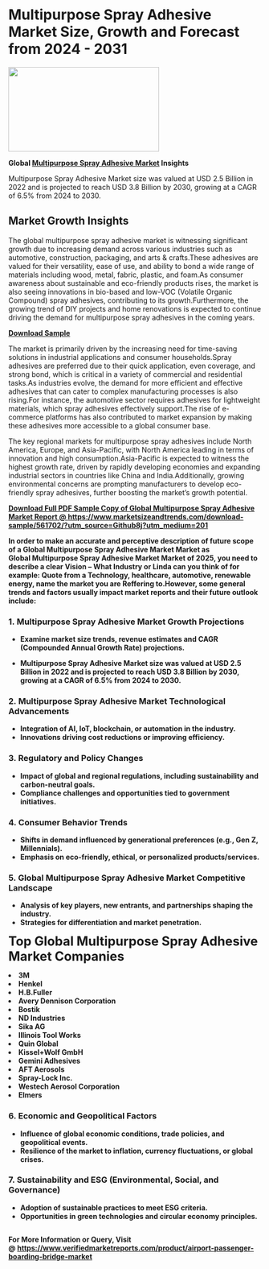 <H1>Multipurpose Spray Adhesive Market Size, Growth and Forecast from 2024 - 2031</H1><img class="aligncenter size-medium wp-image-584254" src="https://thirdeyenews.in/wp-content/uploads/2024/09/Global-Market-Research-300x168.jpeg" alt="" width="300" height="168" /><p><strong>Global&nbsp;<a href="https://www.marketsizeandtrends.com/download-sample/561702/?utm_source=Github8j?utm_medium=201">Multipurpose Spray Adhesive Market</a> Insights</strong></p><p>Multipurpose Spray Adhesive Market size was valued at USD 2.5 Billion in 2022 and is projected to reach USD 3.8 Billion by 2030, growing at a CAGR of 6.5% from 2024 to 2030.</p><p><!DOCTYPE html> <html lang="en"> <head> <meta charset="UTF-8"> <meta name="viewport" content="width=device-width, initial-scale=1.0"> <title>Multipurpose Spray Adhesive Market Growth Insights</title> </head> <body> <h2>Market Growth Insights</h2> <p>The global multipurpose spray adhesive market is witnessing significant growth due to increasing demand across various industries such as automotive, construction, packaging, and arts & crafts.These adhesives are valued for their versatility, ease of use, and ability to bond a wide range of materials including wood, metal, fabric, plastic, and foam.As consumer awareness about sustainable and eco-friendly products rises, the market is also seeing innovations in bio-based and low-VOC (Volatile Organic Compound) spray adhesives, contributing to its growth.Furthermore, the growing trend of DIY projects and home renovations is expected to continue driving the demand for multipurpose spray adhesives in the coming years.</p> <p><strong><a href="#">Download Sample</a></strong></p> <p>The market is primarily driven by the increasing need for time-saving solutions in industrial applications and consumer households.Spray adhesives are preferred due to their quick application, even coverage, and strong bond, which is critical in a variety of commercial and residential tasks.As industries evolve, the demand for more efficient and effective adhesives that can cater to complex manufacturing processes is also rising.For instance, the automotive sector requires adhesives for lightweight materials, which spray adhesives effectively support.The rise of e-commerce platforms has also contributed to market expansion by making these adhesives more accessible to a global consumer base.</p> <p>The key regional markets for multipurpose spray adhesives include North America, Europe, and Asia-Pacific, with North America leading in terms of innovation and high consumption.Asia-Pacific is expected to witness the highest growth rate, driven by rapidly developing economies and expanding industrial sectors in countries like China and India.Additionally, growing environmental concerns are prompting manufacturers to develop eco-friendly spray adhesives, further boosting the market’s growth potential.</p> <p><strong><a href="#"></p><p><span class=""><strong>Download Full PDF Sample Copy of Global Multipurpose Spray Adhesive Market Report</strong> @ <a href="https://www.marketsizeandtrends.com/download-sample/561702/?utm_source=Github8j?utm_medium=201" target="_blank">https://www.marketsizeandtrends.com/download-sample/561702/?utm_source=Github8j?utm_medium=201</a></span></p><p>In order to make an accurate and perceptive description of future scope of a Global&nbsp;Multipurpose Spray Adhesive Market Market as Global&nbsp;Multipurpose Spray Adhesive Market Market of 2025, you need to describe a clear Vision &ndash; What Industry or Linda can you think of for example: Quote from a Technology, healthcare, automotive, renewable energy, name the market you are Reffering to.However, some general trends and factors usually impact market reports and their future outlook include:</p><h3>1.&nbsp;<strong>Multipurpose Spray Adhesive Market Growth Projections</strong></h3><ul><li>Examine market size trends, revenue estimates and CAGR (Compounded Annual Growth Rate) projections.</li><li><p>Multipurpose Spray Adhesive Market size was valued at USD 2.5 Billion in 2022 and is projected to reach USD 3.8 Billion by 2030, growing at a CAGR of 6.5% from 2024 to 2030.</p></li></ul><h3>2.&nbsp;<strong>Multipurpose Spray Adhesive Market Technological Advancements</strong></h3><ul><li>Integration of AI, IoT, blockchain, or automation in the industry.</li><li>Innovations driving cost reductions or improving efficiency.</li></ul><h3>3.&nbsp;<strong>Regulatory and Policy Changes</strong></h3><ul><li>Impact of global and regional regulations, including sustainability and carbon-neutral goals.</li><li>Compliance challenges and opportunities tied to government initiatives.</li></ul><h3>4.&nbsp;<strong>Consumer Behavior Trends</strong></h3><ul><li>Shifts in demand influenced by generational preferences (e.g., Gen Z, Millennials).</li><li>Emphasis on eco-friendly, ethical, or personalized products/services.</li></ul><h3>5.&nbsp;<strong>Global Multipurpose Spray Adhesive Market Competitive Landscape</strong></h3><ul><li>Analysis of key players, new entrants, and partnerships shaping the industry.</li><li>Strategies for differentiation and market penetration.</li></ul><p data-pm-slice="1 1 []"><span style="color: inherit; font-family: inherit; font-size: 25px;">Top Global Multipurpose Spray Adhesive Market Companies</span></p><div class="" data-test-id=""><p><li>3M</li><li> Henkel</li><li> H.B.Fuller</li><li> Avery Dennison Corporation</li><li> Bostik</li><li> ND Industries</li><li> Sika AG</li><li> Illinois Tool Works</li><li> Quin Global</li><li> Kissel+Wolf GmbH</li><li> Gemini Adhesives</li><li> AFT Aerosols</li><li> Spray-Lock Inc.</li><li> Westech Aerosol Corporation</li><li> Elmers</li></p></div><h3>6.&nbsp;<strong>Economic and Geopolitical Factors</strong></h3><ul><li>Influence of global economic conditions, trade policies, and geopolitical events.</li><li>Resilience of the market to inflation, currency fluctuations, or global crises.</li></ul><h3>7.&nbsp;<strong>Sustainability and ESG (Environmental, Social, and Governance)</strong></h3><ul><li>Adoption of sustainable practices to meet ESG criteria.</li><li>Opportunities in green technologies and circular economy principles.</li></ul><h2><strong style="font-size: 14px;">For More Information or Query, Visit @&nbsp;</strong><a style="background-color: #ffffff; font-size: 14px;" href="https://www.marketsizeandtrends.com/report/multipurpose-spray-adhesive-market/" target="_blank">https://www.verifiedmarketreports.com/product/airport-passenger-boarding-bridge-market</a></h2>